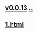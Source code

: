 ## [v0.0.13](https://github.com/littleflute/AS-IT-IS/edit/master/files/2020/08/13/readme.md) [..](..)  
## [1.html](1.html)